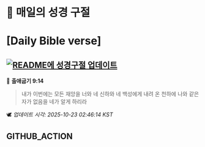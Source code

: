# 🙏 매일의 성경 구절
# [Daily Bible verse]
## [![README에 성경구절 업데이트](https://github.com/DONGSUKA/first_test/actions/workflows/update-readme-bible.yml/badge.svg)](https://github.com/DONGSUKA/first_test/actions/workflows/update-readme-bible.yml)
<!-- START_BIBLE_VERSE -->
📖 **출애굽기 9:14**
> 내가 이번에는 모든 재앙을 너와 네 신하와 네 백성에게 내려 온 천하에 나와 같은 자가 없음을 네가 알게 하리라

🕊️ _업데이트 시각: 2025-10-23 02:46:14 KST_
  <!-- END_BIBLE_VERSE -->
## GITHUB_ACTION
